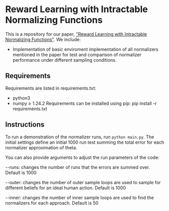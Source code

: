 # Reward Learning with Intractable Normalizing Functions
This is a repository for our paper, ["Reward Learning with Intractable Normalizing Functions"](https://collab.me.vt.edu/pdfs/josh_ral23.pdf). We include:
- Implementation of basic enviroment implementation of all normalizers mentioned in the paper for test and comparison of normalizer performance under different sampling conditions.

## Requirements
Requirements are listed in requirements.txt:
- python3
- numpy $\ge$ 1.24.2
Requirements can be installed using pip:
    pip install -r requirements.txt
    
## Instructions
To run a demonstration of the normalizer runs, run `python main.py`. The initial settings define an initial 1000 run test summing the total error for each normalizer approximation of theta.

You can also provide arguments to adjust the run parameters of the code:

--runs: changes the number of runs that the errors are summed over. Default is 1000

--outer: changes the number of outer sample loops are used to sample for different beliefs for an ideal human action. Default is 1000

--inner: changes the number of inner sample loops are used to find the normalizers for each approach. Default is 50
